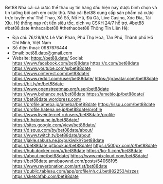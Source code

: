 Bet88 Nhà cái cá cược thể thao uy tín hàng đầu hiện nay được bình chọn và tin tưởng bởi anh em cược thủ. Nhà cái Bet88 cung cấp sản phẩm cá cược trực tuyến như Thể Thao, Xổ Số, Nổ Hũ, Đá Gà, Live Casino, Xóc Đĩa, Tài Xỉu. Hệ thống nạp rút tiền siêu tốc, dịch vụ CSKH 24/7 hỗ trợ.
#bet88 #bet88.date #nhacaibet88 #thethaobet88
Thông Tin Liên Hệ:
- Địa chỉ: 76/28/8/4 Lê Văn Phan, Phú Thọ Hoà, Tân Phú, Thành phố Hồ Chí Minh, Việt Nam
- Số điện thoại: 0987676444
- Email: bet88.date@gmail.com
- Website: https://bet88.date/
Social:
https://www.facebook.com/bet88date
https://x.com/bet88date
https://www.youtube.com/@bet88date
https://www.pinterest.com/bet88date/
https://www.reddit.com/user/bet88date/
https://gravatar.com/bet88date
https://bit.ly/m/bet88date
https://www.openstreetmap.org/user/bet88date
https://www.behance.net/bet88date
https://ameblo.jp/bet88date/
https://bet88date.wordpress.com/
https://profile.ameba.jp/ameba/bet88date
https://issuu.com/bet88date
https://profile.hatena.ne.jp/bet88date/profile
https://www.liveinternet.ru/users/bet88date/profile
https://b.hatena.ne.jp/bet88date/
https://sites.google.com/view/bet88date/
https://disqus.com/by/bet88date/about/
https://www.twitch.tv/bet88date/about
https://jakle.sakura.ne.jp/pukiwiki/?bet88date
https://bet88date.gitbook.io/bet88date/
https://500px.com/p/bet88date
https://hub.docker.com/u/bet88date
https://ko-fi.com/bet88date
https://about.me/bet88date/
https://www.mixcloud.com/bet88date/
https://bet88date.amebaownd.com/posts/54068195
https://www.reverbnation.com/artist/bet88date
https://public.tableau.com/app/profile/nh.c.i.bet882253/vizzes
https://sketchfab.com/bet88date